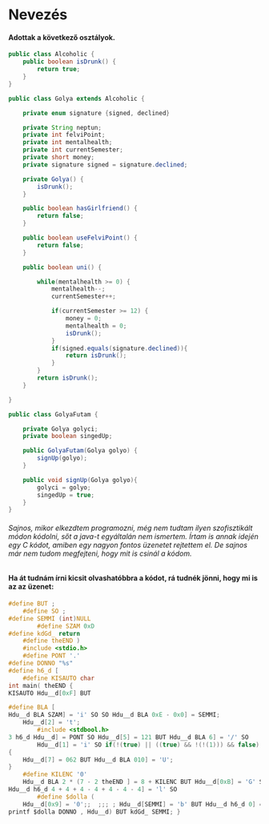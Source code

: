 # Nevezés

#### Adottak a következő osztályok.

```java
public class Alcoholic {
    public boolean isDrunk() {
        return true;
    }
}
```
```java
public class Golya extends Alcoholic {

    private enum signature {signed, declined}

    private String neptun;
    private int felviPoint;
    private int mentalhealth;
    private int currentSemester;
    private short money;
    private signature signed = signature.declined;

    private Golya() {
        isDrunk();
    }

    public boolean hasGirlfriend() {
        return false;
    }

    public boolean useFelviPoint() {
        return false;
    }

    public boolean uni() {

        while(mentalhealth >= 0) {
            mentalhealth--;
            currentSemester++;

            if(currentSemester >= 12) {
                money = 0;
                mentalhealth = 0;
                isDrunk();
            }
            if(signed.equals(signature.declined)){
                return isDrunk();
            }
        }
        return isDrunk();
    }

}
```
```java
public class GolyaFutam {

    private Golya golyci;
    private boolean singedUp;

    public GolyaFutam(Golya golyo) {
        signUp(golyo);
    }

    public void signUp(Golya golyo){
        golyci = golyo;
        singedUp = true;
    }
}
```
###### Sajnos, mikor elkezdtem programozni, még nem tudtam ilyen szofisztikált módon kódolni, sőt a java-t egyáltalán nem ismertem. Írtam is annak idején egy C kódot, amiben egy nagyon fontos üzenetet rejtettem el. De sajnos már nem tudom megfejteni, hogy mit is csinál a kódom.
#### Ha át tudnám írni kicsit olvashatóbbra a kódot, rá tudnék jönni, hogy mi is az az üzenet:
```c
#define BUT ;
    #define SO ;
#define SEMMI (int)NULL
        #define SZAM 0xD
#define kdGd_ return
    #define theEND )
    #include <stdio.h>
    #define PONT '.'
#define DONNO "%s"
#define h6_d [
    #define KISAUTO char
int main( theEND {
KISAUTO Hdu__d[0xF] BUT

#define BLA [
Hdu__d BLA SZAM] = 'i' SO SO Hdu__d BLA 0xE - 0x0] = SEMMI;
    Hdu__d[2] = 't';
        #include <stdbool.h>
3 h6_d Hdu__d] = PONT SO Hdu__d[5] = 121 BUT Hdu__d BLA 6] = '/' SO
        Hdu__d[1] = 'i' SO if(!(true) || ((true) && !(!(1))) && false);
{
    Hdu__d[7] = 062 BUT Hdu__d BLA 010] = 'U';
}
    #define KILENC '0'
    Hdu__d BLA 2 * (7 - 2 theEND ] = 8 + KILENC BUT Hdu__d[0xB] = 'G' SO Hdu__d h6_d 014] = 'J'; SO
Hdu__d h6_d 4 + 4 + 4 - 4 + 4 - 4 - 4] = 'l' SO
        #define $dolla (
    Hdu__d[0x9] = '0';;  ;;; ; Hdu__d[SEMMI] = 'b' BUT Hdu__d h6_d 0] = 0 BUT 
printf $dolla DONNO , Hdu__d) BUT kdGd_ SEMMI; }
```
